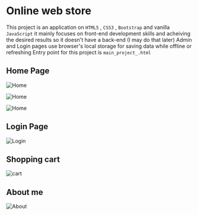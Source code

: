 # Online web store
This project is an application on `HTML5` , `CSS3` , `Bootstrap` and vanilla `JavaScript`
it mainly focuses on front-end development skills and acheiving the desired results
so it doesn't have a back-end (I may do that later)
Admin and Login pages use browser's local storage for saving data while offline or refreshing 
Entry point for this project is `main_project_.html`

## Home Page

![Home](https://github.com/Mohamed-Samy26/web-store-project/blob/main/Screenshots/Screenshot%202021-11-16%20032337.jpg)

![Home](https://github.com/Mohamed-Samy26/web-store-project/blob/main/Screenshots/Screenshot%202021-11-16%20032412.jpg)

![Home](https://github.com/Mohamed-Samy26/web-store-project/blob/main/Screenshots/Screenshot%202021-11-16%20032428.jpg)


## Login Page

![Login](https://github.com/Mohamed-Samy26/web-store-project/blob/main/Screenshots/Screenshot%202021-11-16%20032306.jpg)

## Shopping cart

![cart](https://github.com/Mohamed-Samy26/web-store-project/blob/main/Screenshots/Screenshot%202021-11-16%20032528.jpg)

## About me

![About](https://github.com/Mohamed-Samy26/web-store-project/blob/main/Screenshots/Screenshot%202021-11-16%20033102.jpg)

